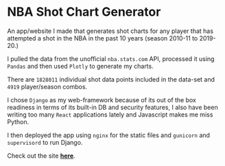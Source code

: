 # NBA Shot Chart Generator

An app/website I made that generates shot charts for any player that has attempted a shot in the NBA in the past 10 years (season 2010-11 to 2019-20.)

I pulled the data from the unofficial ```nba.stats.com``` API, processed it using ```Pandas```  and then used ```Plotly``` to generate my charts. 

There are ```1828011``` individual shot data points included in the data-set and ```4919``` player/season combos. 

I chose ```Django``` as my web-framework because of its out of the box readiness in terms of its built-in DB and security features, I also have been writing too many ```React``` applications lately and Javascript makes me miss Python.

I then deployed the app using ```nginx``` for the static files and ```gunicorn``` and ```supervisord``` to run Django.

Check out the site [**here**](https://nbashotcharts.wilsonmacleod.com/%2F).

